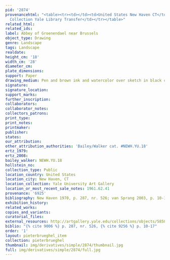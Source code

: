 ```yaml
---
pid: '2874'
provenancehtml: "<table><tr><td></td><td>United States New Haven CT</td><td>Egmont
  Collection Yale Library Transfer</td></tr></table>"
related_html:
related_ids:
label: Abbey of Groenendael near Brussels
object_type: Drawing
genre: Landscape
tags: Landscape
realdate:
height_cm: '18'
width_cm: '28'
diameter_cm:
plate_dimensions:
support: Paper
drawing_medium: Pen and brown ink and watercolor over sketch in black chalk
signature:
signature_location:
support_marks:
further_inscription:
collaborators:
collaborator_notes:
collectors_patrons:
print_type:
print_notes:
printmaker:
publisher:
states:
our_attribution:
other_attribution_authorities: 'Bailey/Walker cat. #NEWH.YU.18'
ertz_1979:
ertz_2008:
bailey_walker: NEWH.YU.18
hollstein_no:
collection_type: Public
location_country: United States
location_city: New Haven, CT
location_collection: Yale University Art Gallery
location_or_most_recent_sale_notes: 1961.62.41
provenance: '6925'
bibliography: New Haven 1970, p. 287, nr. 526; van Sprang 2003, p. 10-17
exhibition_history:
related_works:
copies_and_variants:
curatorial_files:
external_resources: http://artgallery.yale.edu/collections/objects/58586
biblio: "{% cite 9006 %} p. 287, nr. 526, {% cite 9256 %} p. 10-17"
order: '1'
layout: pieterbrueghel_item
collection: pieterbrueghel
thumbnail: img/derivatives/simple/2874/thumbnail.jpg
full: img/derivatives/simple/2874/full.jpg
---
```

